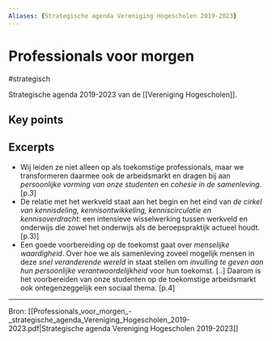 ```yaml
---
Aliases: {Strategische agenda Vereniging Hogescholen 2019-2023}
---
```

# Professionals voor morgen
#strategisch

Strategische agenda 2019-2023 van de [[Vereniging Hogescholen]].

## Key points


## Excerpts
- Wij leiden ze niet alleen op als toekomstige professionals, maar we transformeren daarmee ook de arbeidsmarkt en dragen bij aan *persoonlijke vorming van onze studenten* en *cohesie in de samenleving*. [p.3]
- De relatie met het werkveld staat aan het begin en het eind van *de cirkel van kennisdeling, kennisontwikkeling, kenniscirculatie en kennisoverdracht*: een intensieve wisselwerking tussen werkveld en onderwijs die zowel het onderwijs als de beroepspraktijk actueel houdt. [p.3)]
- Een goede voorbereiding op de toekomst gaat over *menselijke waardigheid*. Over hoe we als samenleving zoveel mogelijk mensen in deze *snel veranderende wereld* in staat stellen om *invulling te geven aan hun persoonlijke verantwoordelijkheid* voor hun toekomst. [..] Daarom is het voorbereiden van onze studenten op de toekomstige arbeidsmarkt ook ontegenzeggelijk een sociaal thema. [p.4]


---
Bron: [[Professionals_voor_morgen_-_strategische_agenda_Vereniging_Hogescholen_2019-2023.pdf|Strategische agenda Vereniging Hogescholen 2019-2023]]

